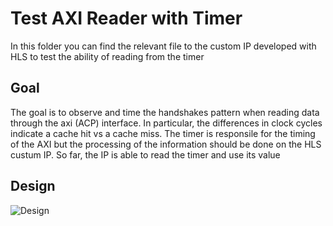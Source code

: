 # Test AXI Reader with Timer

In this folder you can find the relevant file to the custom IP developed with HLS to test the ability of reading from the timer

## Goal

The goal is to observe and time the handshakes pattern when reading data through the axi (ACP) interface. In particular, the differences in clock cycles indicate a cache hit vs a cache miss. The timer is responsile for the timing of the AXI but the processing of the information should be done on the HLS custum IP. So far, the IP is able to read the timer and use its value

## Design

![Design](https://c4science.ch/diffusion/12597/browse/master/images/designs/axi_master_reader_HP.png)


